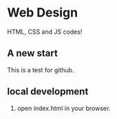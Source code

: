 # Web Design

HTML, CSS and JS codes!


## A new start

This is a test for github.

## local development

1. open index.html in your browser.